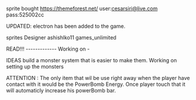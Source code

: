 sprite bought 
https://themeforest.net/
user:cesarsiri@live.com
pass:525002cc

UPDATED:
electron has been added to the game.



sprites Designer
 ashishlko11 
 games_unlimited



READ!!!  -------------
Working on -

IDEAS
build a monster system that is easier to make them.
Working on setting up the monsters



ATTENTION : The only item that wil be use right away when the player have contact with it would be the
PowerBomb Energy. Once player touch that it will automaticly increase his powerBomb bar.